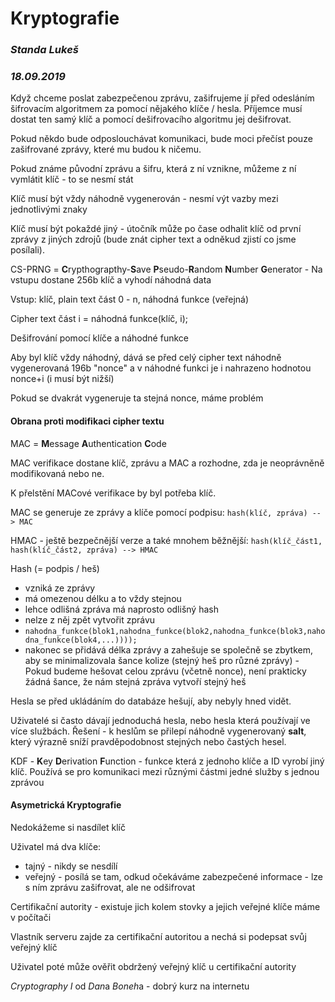 Kryptografie
============

### *Standa Lukeš*

### *18.09.2019*

Když chceme poslat zabezpečenou zprávu, zašifrujeme jí před odesláním
šifrovacím algoritmem za pomocí nějakého klíče / hesla. Příjemce musí
dostat ten samý klíč a pomocí dešifrovacího algoritmu jej dešifrovat.

Pokud někdo bude odposlouchávat komunikaci, bude moci přečíst pouze
zašifrované zprávy, které mu budou k ničemu.

Pokud známe původní zprávu a šifru, která z ní vznikne, můžeme z ní
vymlátit klíč - to se nesmí stát

Klíč musí být vždy náhodně vygenerován - nesmí výt vazby mezi
jednotlivými znaky

Klíč musí být pokaždé jiný - útočník může po čase odhalit klíč od první
zprávy z jiných zdrojů (bude znát cipher text a odněkud zjistí co jsme
posílali).

CS-PRNG = **C**rypthograpthy-**S**ave **P**seudo-**R**andom **N**umber
**G**enerator - Na vstupu dostane 256b klíč a vyhodí náhodná data

Vstup: klíč, plain text část 0 - n, náhodná funkce (veřejná)

Cipher text část i = náhodná funkce(klíč, i);

Dešifrování pomocí klíče a náhodné funkce

Aby byl klíč vždy náhodný, dává se před celý cipher text náhodně
vygenerovaná 196b "nonce" a v náhodné funkci je i nahrazeno hodnotou
nonce+i (i musí být nižší)

Pokud se dvakrát vygeneruje ta stejná nonce, máme problém

#### Obrana proti modifikaci cipher textu

MAC = **M**essage **A**uthentication **C**ode

MAC verifikace dostane klíč, zprávu a MAC a rozhodne, zda je neoprávněně
modifikovaná nebo ne.

K přelstění MACové verifikace by byl potřeba klíč.

MAC se generuje ze zprávy a klíče pomocí podpisu:
`hash(klíč, zpráva) --> MAC`

HMAC - ještě bezpečnější verze a také mnohem běžnější:
`hash(klíč_část1, hash(klíč_část2, zpráva) --> HMAC`

Hash (= podpis / heš) 
  - vzniká ze zprávy
  - má omezenou délku a to vždy stejnou
  - lehce odlišná zpráva má naprosto odlišný hash
  - nelze z něj zpět vytvořit zprávu
  - `nahodna_funkce(blok1,nahodna_funkce(blok2,nahodna_funkce(blok3,nahodna_funkce(blok4,...))));`
  - nakonec se přidává délka zprávy a zahešuje se společně se zbytkem, aby
se minimalizovala šance kolize (stejný heš pro různé zprávy) - Pokud
budeme hešovat celou zprávu (včetně nonce), není prakticky žádná šance,
že nám stejná zpráva vytvoří stejný heš

Hesla se před ukládáním do databáze hešují, aby nebyly hned vidět.

Uživatelé si často dávají jednoduchá hesla, nebo hesla která používají
ve více službách. Řešení - k heslům se přilepí náhodně vygenerovaný
**salt**, který výrazně sníží pravděpodobnost stejných nebo častých
hesel.

KDF - **K**ey **D**erivation **F**unction - funkce která z jednoho klíče
a ID vyrobí jiný klíč. Používá se pro komunikaci mezi různými částmi
jedné služby s jednou zprávou

#### Asymetrická Kryptografie

Nedokážeme si nasdílet klíč

Uživatel má dva klíče:
  - tajný - nikdy se nesdílí
  - veřejný - posílá se tam, odkud očekáváme zabezpečené informace - lze s ním zprávu
zašifrovat, ale ne odšifrovat

Certifikační autority - existuje jich kolem stovky a jejich veřejné
klíče máme v počítači

Vlastník serveru zajde za certifikační autoritou a nechá si podepsat
svůj veřejný klíč

Uživatel poté může ověřit obdržený veřejný klíč u certifikační autority

*Cryptography I* od *Dan*a *Boneh*a - dobrý kurz na internetu